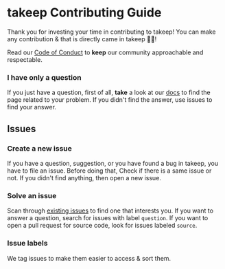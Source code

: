 # takeep Contributing Guide

Thank you for investing your time in contributing to takeep! You can make any contribution & that is directly came in takeep 🧑‍💻!

Read our [Code of Conduct](https://github.com/matinmn87/takeep/blob/master/CODE_OF_CONDUCT.md) to **keep** our community approachable and respectable.

### I have only a question
If you just have a question, first of all, **take** a look at our [docs](https://github.com/matinmn87/takeep/wiki) to find the page related to your problem. If you didn't find the answer, use issues to find your answer.

## Issues

### Create a new issue
If you have a question, suggestion, or you have found a bug in takeep, you have to file an issue. Before doing that, Check if there is a same issue or not. If you didn't find anything, then open a new issue.

### Solve an issue
Scan through [existing issues](https://github.com/matinmn87/takeep/issues) to find one that interests you. If you want to answer a question, search for issues with label `question`. If you want to open a pull request for source code, look for issues labeled `source`.

### Issue labels
We tag issues to make them easier to access & sort them.

